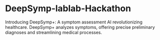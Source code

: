 # DeepSymp-lablab-Hackathon
Introducing DeepSymp+: A symptom assessment AI revolutionizing healthcare. DeepSymp+ analyzes symptoms, offering precise preliminary diagnoses and streamlining medical processes.
